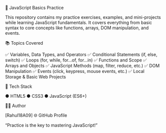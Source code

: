 🧠 JavaScript Basics Practice

This repository contains my practice exercises, examples, and mini-projects while learning JavaScript fundamentals.
It covers everything from basic syntax to core concepts like functions, arrays, DOM manipulation, and events.

📚 Topics Covered

✅ Variables, Data Types, and Operators
✅ Conditional Statements (if, else, switch)
✅ Loops (for, while, for...of, for...in)
✅ Functions and Scope
✅ Arrays and Objects
✅ JavaScript Methods (map, filter, reduce, etc.)
✅ DOM Manipulation
✅ Events (click, keypress, mouse events, etc.)
✅ Local Storage & Basic Web Projects

🧩 Tech Stack

● HTML5
● CSS3
● JavaScript (ES6+)

🧑‍💻 Author

[Rahul18A09]
🌐 GitHub Profile

“Practice is the key to mastering JavaScript!”
